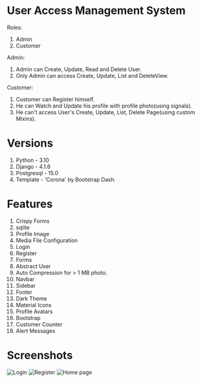 # User Access Management System

Roles: 
1. Admin
2. Customer

Admin:
1. Admin can Create, Update, Read and Delete User.
2. Only Admin can access Create, Update, List and DeleteView.

Customer:
1. Customer can Register himself.
2. He can Watch and Update his profile with profile photo(using signals).
3. He can't access User's Create, Update, List, Delete Page(using custom Mixins).


# Versions
1. Python - 3.10
2. Django - 4.1.6
3. Postgresql - 15.0
4. Template - 'Corona' by Bootstrap Dash.

# Features
1. Crispy Forms
2. sqlite
3. Profile Image
4. Media File Configuration
5. Login
6. Register
7. Forms
8. Abstract User
9. Auto Compression for > 1 MB photo.
10. Navbar
11. Sidebar
12. Footer
13. Dark Theme
14. Material Icons
15. Profile Avatars
16. Bootstrap
17. Customer Counter
18. Alert Messages

# Screenshots

![Login](https://github.com/user-attachments/assets/1770d93a-6333-4ea2-9b4f-474c51399ea5)
![Register](https://github.com/user-attachments/assets/bbf83fda-8d0a-4d1e-940c-318e836081aa)
![Home page](https://github.com/user-attachments/assets/18864d44-a1ea-41a4-8814-629444907f15)
